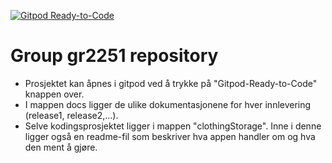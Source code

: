 [![Gitpod Ready-to-Code](https://img.shields.io/badge/Gitpod-Ready--to--Code-blue?logo=gitpod)](https://gitpod.stud.ntnu.no/#https://gitlab.stud.idi.ntnu.no/it1901/groups-2022/gr2251/gr2251.git)

# Group gr2251 repository 
 
- Prosjektet kan åpnes i gitpod ved å trykke på "Gitpod-Ready-to-Code" knappen over.
- I mappen docs ligger de ulike dokumentasjonene for hver innlevering (release1, release2,...).
- Selve kodingsprosjektet ligger i mappen "clothingStorage". Inne i denne ligger også en readme-fil som beskriver hva appen handler om og hva den ment å gjøre.